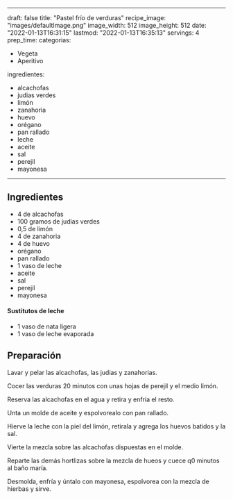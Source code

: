 
---
draft: false
title: "Pastel frío de verduras"
recipe_image: "images/defaultImage.png"
image_width: 512
image_height: 512
date: "2022-01-13T16:31:15"
lastmod: "2022-01-13T16:35:13"
servings: 4
prep_time: 
categorias:
  - Vegeta
  - Aperitivo

ingredientes:
  - alcachofas
  - judias verdes
  - limón
  - zanahoria
  - huevo
  - orégano
  - pan rallado
  - leche
  - aceite
  - sal
  - perejil
  - mayonesa
---

## Ingredientes
- 4  de alcachofas
- 100 gramos de judias verdes
- 0,5  de limón
- 4  de zanahoria
- 4  de huevo
- orégano
- pan rallado
- 1 vaso de leche
- aceite
- sal
- perejil
- mayonesa
#### Sustitutos de leche
- 1 vaso de nata ligera
- 1 vaso de leche evaporada

## Preparación
Lavar y pelar las alcachofas, las judias y zanahorias.

Cocer las verduras 20 minutos con unas hojas de perejil y el medio limón.

Reserva las alcachofas en el agua y retira y enfría el resto.

Unta un molde de aceite y espolvorealo con pan rallado.

Hierve la leche con la piel del limón, retirala y agrega los huevos batidos y la sal.

Vierte la mezcla sobre las alcachofas dispuestas en el molde.

Reparte las demás hortlizas sobre la mezcla de hueos y cuece q0 minutos al baño maría.

Desmolda, enfría y úntalo con mayonesa, espolvorea con la mezcla de hierbas y sirve.


